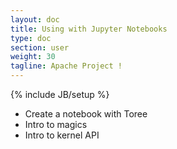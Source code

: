 ```yaml
---
layout: doc
title: Using with Jupyter Notebooks
type: doc
section: user
weight: 30
tagline: Apache Project !
---
```


{% include JB/setup %}

- Create a notebook with Toree
- Intro to magics
- Intro to kernel API


